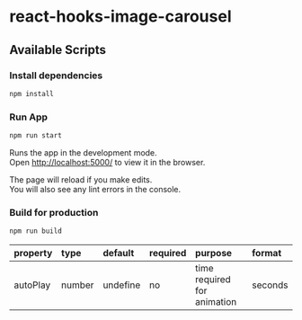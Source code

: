 # react-hooks-image-carousel

## Available Scripts

### Install dependencies

```bash
npm install
```

### Run App

```bash
npm run start
```

Runs the app in the development mode.<br />
Open [http://localhost:5000/](http://localhost:5000/) to view it in the browser.

The page will reload if you make edits.<br />
You will also see any lint errors in the console.

### Build for production

```bash
npm run build
```

<p align="center">
<table>
    <thead>
        <tr>
            <th align="left">property</th>
            <th align="left">type</th>
            <th align="left">default</th>
            <th align="left">required</th>
            <th align="left">purpose</th>
            <th align="left">format</th>
        </tr>
    </thead>
    <tbody>
        <tr>
            <td align="left">autoPlay</td>
            <td align="left"">number</td>
            <td align="left">undefine</td>
            <td align="left"">no</td>
            <td align="left">time required for animation</td>
            <td align="left">seconds</td>
        </tr>
    </tbody>
</table>
</p>
